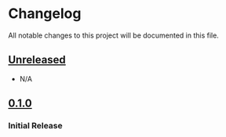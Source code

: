 # Changelog

All notable changes to this project will be documented in this file.

## [Unreleased]

- N/A

## [0.1.0]

### Initial Release

[Unreleased]: https://github.com/joeyagreco/discbase/compare/v0.1.0...HEAD

[0.1.0]: https://github.com/joeyagreco/discbase/releases/tag/v0.1.0